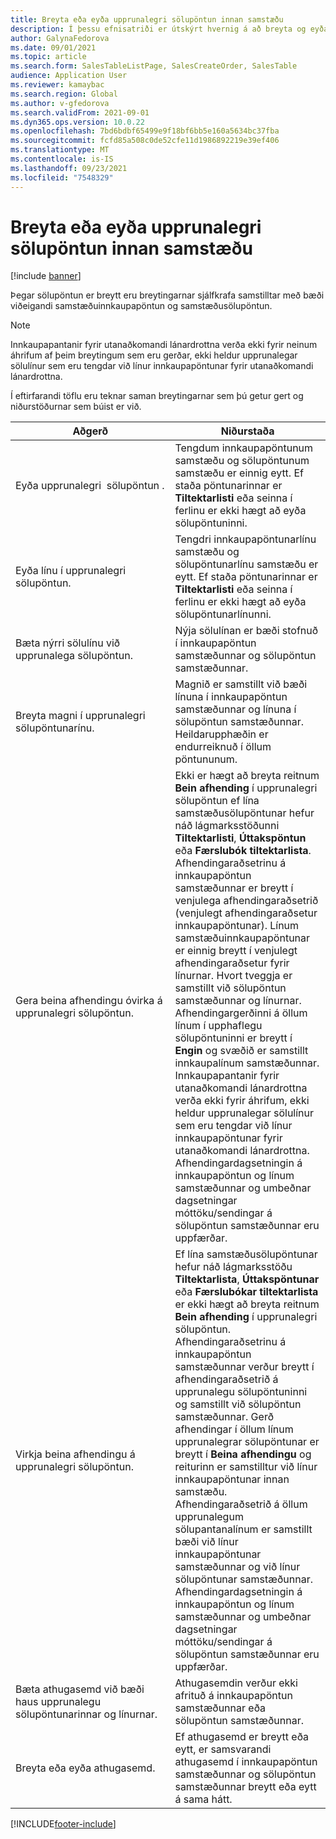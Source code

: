 ```yaml
---
title: Breyta eða eyða upprunalegri sölupöntun innan samstæðu
description: Í þessu efnisatriði er útskýrt hvernig á að breyta og eyða virkni upprunalegrar sölupöntunar
author: GalynaFedorova
ms.date: 09/01/2021
ms.topic: article
ms.search.form: SalesTableListPage, SalesCreateOrder, SalesTable
audience: Application User
ms.reviewer: kamaybac
ms.search.region: Global
ms.author: v-gfedorova
ms.search.validFrom: 2021-09-01
ms.dyn365.ops.version: 10.0.22
ms.openlocfilehash: 7bd6bdbf65499e9f18bf6bb5e160a5634bc37fba
ms.sourcegitcommit: fcfd85a508c0de52cfe11d1986892219e39ef406
ms.translationtype: MT
ms.contentlocale: is-IS
ms.lasthandoff: 09/23/2021
ms.locfileid: "7548329"
---
```

# <a name="change-or-delete-an-original-intercompany-sales-order"></a>Breyta eða eyða upprunalegri sölupöntun innan samstæðu

[!include [banner](../../includes/banner.md)]

Þegar sölupöntun er breytt eru breytingarnar sjálfkrafa samstilltar með bæði viðeigandi samstæðuinnkaupapöntun og samstæðusölupöntun.

> [!NOTE]
> Innkaupapantanir fyrir utanaðkomandi lánardrottna verða ekki fyrir neinum áhrifum af þeim breytingum sem eru gerðar, ekki heldur upprunalegar sölulínur sem eru tengdar við línur innkaupapöntunar fyrir utanaðkomandi lánardrottna.

Í eftirfarandi töflu eru teknar saman breytingarnar sem þú getur gert og niðurstöðurnar sem búist er við.

| Aðgerð | Niðurstaða |
|---|---|
| Eyða&nbsp;upprunalegri&nbsp;&nbsp;sölupöntun&nbsp;. | Tengdum innkaupapöntunum samstæðu og sölupöntunum samstæðu er einnig eytt. Ef staða pöntunarinnar er **Tiltektarlisti** eða seinna í ferlinu er ekki hægt að eyða sölupöntuninni. |
| Eyða línu í upprunalegri sölupöntun. | Tengdri innkaupapöntunarlínu samstæðu og sölupöntunarlínu samstæðu er eytt. Ef staða pöntunarinnar er **Tiltektarlisti** eða seinna í ferlinu er ekki hægt að eyða sölupöntunarlínunni. |
| Bæta nýrri sölulínu við upprunalega sölupöntun. | Nýja sölulínan er bæði stofnuð í innkaupapöntun samstæðunnar og sölupöntun samstæðunnar. |
| Breyta magni í upprunalegri sölupöntunarínu. | Magnið er samstillt við bæði línuna í innkaupapöntun samstæðunnar og línuna í sölupöntun samstæðunnar. Heildarupphæðin er endurreiknuð í öllum pöntununum. |
| Gera beina afhendingu óvirka á upprunalegri sölupöntun. | Ekki er hægt að breyta reitnum **Bein afhending** í upprunalegri sölupöntun ef lína samstæðusölupöntunar hefur náð lágmarksstöðunni **Tiltektarlisti**, **Úttakspöntun** eða **Færslubók tiltektarlista**. Afhendingaraðsetrinu á innkaupapöntun samstæðunnar er breytt í venjulega afhendingaraðsetrið (venjulegt afhendingaraðsetur innkaupapöntunar). Línum samstæðuinnkaupapöntunar er einnig breytt í venjulegt afhendingaraðsetur fyrir línurnar. Hvort tveggja er samstillt við sölupöntun samstæðunnar og línurnar. Afhendingargerðinni á öllum línum í upphaflegu sölupöntuninni er breytt í **Engin** og svæðið er samstillt innkaupalínum samstæðunnar. Innkaupapantanir fyrir utanaðkomandi lánardrottna verða ekki fyrir áhrifum, ekki heldur upprunalegar sölulínur sem eru tengdar við línur innkaupapöntunar fyrir utanaðkomandi lánardrottna. Afhendingardagsetningin á innkaupapöntun og línum samstæðunnar og umbeðnar dagsetningar móttöku/sendingar á sölupöntun samstæðunnar eru uppfærðar. |
| Virkja beina afhendingu á upprunalegri sölupöntun. | Ef lína samstæðusölupöntunar hefur náð lágmarksstöðu **Tiltektarlista**, **Úttakspöntunar** eða **Færslubókar tiltektarlista** er ekki hægt að breyta reitnum **Bein afhending** í upprunalegri sölupöntun. Afhendingaraðsetrinu á innkaupapöntun samstæðunnar verður breytt í afhendingaraðsetrið á upprunalegu sölupöntuninni og samstillt við sölupöntun samstæðunnar. Gerð afhendingar í öllum línum upprunalegrar sölupöntunar er breytt í **Beina afhendingu** og reiturinn er samstilltur við línur innkaupapöntunar innan samstæðu. Afhendingaraðsetrið á öllum upprunalegum sölupantanalínum er samstillt bæði við línur innkaupapöntunar samstæðunnar og við línur sölupöntunar samstæðunnar. Afhendingardagsetningin á innkaupapöntun og línum samstæðunnar og umbeðnar dagsetningar móttöku/sendingar á sölupöntun samstæðunnar eru uppfærðar. |
| Bæta athugasemd við bæði haus upprunalegu sölupöntunarinnar og línurnar. | Athugasemdin verður ekki afrituð á innkaupapöntun samstæðunnar eða sölupöntun samstæðunnar. |
| Breyta eða eyða athugasemd. | Ef athugasemd er breytt eða eytt, er samsvarandi athugasemd í innkaupapöntun samstæðunnar og sölupöntun samstæðunnar breytt eða eytt á sama hátt. |

[!INCLUDE[footer-include](../../includes/footer-banner.md)]
